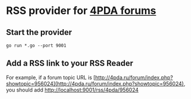# RSS provider for [4PDA forums](http://4pda.ru/forum)

## Start the provider

```
go run *.go --port 9001
```
## Add a RSS link to your RSS Reader

For example, if a forum topic URL is [http://4pda.ru/forum/index.php?showtopic=956024](http://4pda.ru/forum/index.php?showtopic=956024),
you should add [http://localhost:9001/rss/4pda/956024](http://localhost:9001/rss/4pda/956024)
